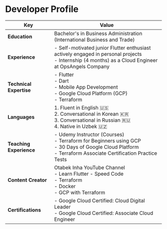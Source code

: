# Developer Profile


| **Key**                  | **Value**                                                               |
| ------------------------- | ---------------------------------------------------------------------- |
| **Education**             | Bachelor's in Business Administration (International Business and Trade)|
| **Experience**            | - Self-motivated junior Flutter enthusiast actively engaged in personal projects <br> - Internship (4 months) as a Cloud Engineer at OpsAngels Company |
| **Technical Expertise**   | - Flutter <br> - Dart <br> - Mobile App Development <br> - Google Cloud Platform (GCP) <br> - Terraform |
| **Languages**             | 1. Fluent in English 🇺🇸 <br> 2. Conversational in Korean 🇰🇷 <br> 3. Conversational in Russian 🇷🇺 <br> 4. Native in Uzbek 🇺🇿 |
| **Teaching Experience**   | - Udemy Instructor (<a href="https://www.udemy.com/courses/search/?src=ukw&q=otabek" style="text-decoration:none;">Courses</a>) <br> - <a href="https://www.udemy.com/course/terraform-for-beginners-using-google-cloud-platform-gcp/?couponCode=2C043499442C3A8BC7FA" style="text-decoration:none;">Terraform for Beginners using GCP</a> <br> - <a href="https://www.udemy.com/course/30-days-of-google-cloud-the-complete-gcp-beginners-bootcamp/?couponCode=4CC92115EF5DB20471EB" style="text-decoration:none;">30 Days of Google Cloud Platform</a> <br> - <a href="https://www.udemy.com/course/terraform-associate-certification-practice-test-exam-2023-x/?couponCode=FFCF87B1A69B610CBF96" style="text-decoration:none;">Terraform Associate Certification Practice Tests</a>  |
| **Content Creator**       | <a href="https://www.youtube.com/@otabekinha" style="text-decoration:none;">Otabek Inha YouTube Channel</a> <br> - <a href="https://youtube.com/playlist?list=PLL220wRvDvTndDyF5258yskRYLgEPMhlT&si=FCVtS82W0Sd7cdlj" style="text-decoration:none;">Learn Flutter - Speed Code</a> <br> - <a href="https://youtube.com/playlist?list=PLL220wRvDvTmfQuR_rT3IfX2o28dn-QlM&si=F_RQw9KAUiQf0Bx6" style="text-decoration:none;">Terraform</a> <br> - <a href="https://youtube.com/playlist?list=PLL220wRvDvTl7aNIaQik7mJ4KWHhlTOj2&si=XvpZkAjR72_8RicD" style="text-decoration:none;">Docker</a> <br> - <a href="https://youtube.com/playlist?list=PLL220wRvDvTm_MyPtW0W3kc1_Htb3cJev&si=lqOz9zxv6k30VTb5" style="text-decoration:none;">GCP with Terraform</a> |
| **Certifications** | - <a href="https://www.credential.net/18082f1e-719f-4795-b690-c5311f94b174?key=8b88183d3772e1cc21a997c28df7f368d05600d45a125d096e5fd83595ea142f" style="text-decoration:none;">Google Cloud Certified: Cloud Digital Leader</a> <br> - <a href="https://www.credential.net/f0641378-678b-4ed7-8844-ae243ee8ed4c" style="text-decoration:none;">Google Cloud Certified: Associate Cloud Engineer</a>|












